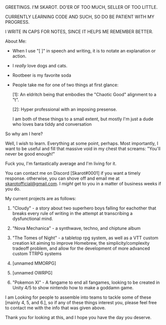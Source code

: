 GREETINGS. I'M SKAROT.
DO'ER OF TOO MUCH, SELLER OF TOO LITTLE.

CURRENTLY LEARNING CODE AND SUCH, SO DO BE PATIENT WITH MY PROGRESS.

I WRITE IN CAPS FOR NOTES, SINCE IT HELPS ME REMEMBER BETTER.

About Me:
- When I use "[ ]" in speech and writing, it is to notate an explanation or action.
- I _really_ love dogs and cats.
- Rootbeer is my favorite soda
- People take me for one of two things at first glance:
  
  [1]: An eldritch being that embodies the "Chaotic Good" alignment to a "t".
  
  [2]: Hyper professional with an imposing presense.
  
  I am both of these things to a small extent, but mostly I'm just a dude who loves bara tiddy and conversation

So why am I here?

  Well, I wish to learn. Everything at some point, perhaps. 
  Most importantly, I want to be useful and fill that massive void in my chest that screams: "You'll never be good enough!"
  
  Fuck you, I'm fantastically average and I'm living for it.

You can contact me on Discord [Skarot#0001] if you want a timely response.
otherwise, you can shove off and email me at skarotofficial@gmail.com.
I _might_ get to you in a matter of business weeks if you do.

My current projects are as follows:

1. "Cloudy" - a story about two superhero boys falling for eachother that breaks every rule of writing in the attempt at transcribing a dysfunctional mind.

2. "Nova Mechanica" - a synthwave, techno, and chiptune album

3. "The Tomes of Night" - a tabletop rpg system, as well as a VTT custom creation kit aiming to improve Homebrew, the simplicity/complexity tradeoff problem, and allow for the development of more advanced custom TTRPG systems

4. [unnamed MMORPG]

5. [unnamed OWRPG]

6. "Pokemon XI" - A fangame to end all fangames, looking to be created in Unity 4/5 to show nintendo how to make a goddamn game.

I am Looking for people to assemble into teams to tackle some of these [mainly 4, 5, and 6.], so if any of these things interest you, please feel free to contact me with the info that was given above.

Thank you for looking at this, and I hope you have the day you deserve.

<!---
skar0t/skar0t is a ✨ special ✨ repository because its `README.md` (this file) appears on your GitHub profile.
You can click the Preview link to take a look at your changes.
--->
